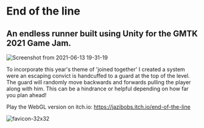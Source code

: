 # End of the line

## An endless runner built using Unity for the GMTK 2021 Game Jam.

![Screenshot from 2021-06-13 19-31-19](https://user-images.githubusercontent.com/3301610/121807338-504f7280-cc86-11eb-9dce-8d52911fb4ec.png)

To incorporate this year's theme of 'joined together' I created a system were an escaping convict is handcuffed to a guard at the top of the level. The guard will randomly move backwards and forwards pulling the player along with him. This can be a hindrance or helpful depending on how far you plan ahead!

Play the WebGL version on itch.io: https://jazibobs.itch.io/end-of-the-line

![favicon-32x32](https://user-images.githubusercontent.com/3301610/121807310-2a29d280-cc86-11eb-9039-e19cb721d638.png)

